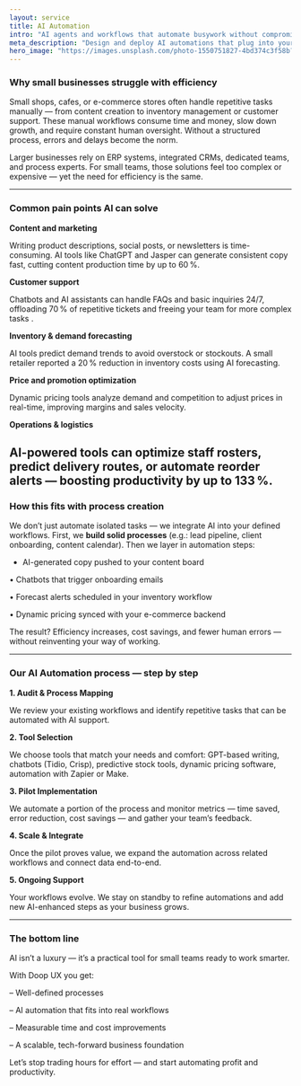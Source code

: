 ```yaml
---
layout: service
title: AI Automation
intro: "AI agents and workflows that automate busywork without compromising control."
meta_description: "Design and deploy AI automations that plug into your stack, save time, and stay accountable."
hero_image: "https://images.unsplash.com/photo-1550751827-4bd374c3f58b?auto=format&fit=crop&w=2000&q=80"
---
```


### Why small businesses struggle with efficiency

Small shops, cafes, or e-commerce stores often handle repetitive tasks manually — from content creation to inventory management or customer support. These manual workflows consume time and money, slow down growth, and require constant human oversight. Without a structured process, errors and delays become the norm.

Larger businesses rely on ERP systems, integrated CRMs, dedicated teams, and process experts. For small teams, those solutions feel too complex or expensive — yet the need for efficiency is the same.

---

### Common pain points AI can solve

**Content and marketing**

Writing product descriptions, social posts, or newsletters is time-consuming. AI tools like ChatGPT and Jasper can generate consistent copy fast, cutting content production time by up to 60 %.

**Customer support**

Chatbots and AI assistants can handle FAQs and basic inquiries 24/7, offloading 70 % of repetitive tickets and freeing your team for more complex tasks .

**Inventory & demand forecasting**

AI tools predict demand trends to avoid overstock or stockouts. A small retailer reported a 20 % reduction in inventory costs using AI forecasting.

**Price and promotion optimization**

Dynamic pricing tools analyze demand and competition to adjust prices in real-time, improving margins and sales velocity.

**Operations & logistics**

AI-powered tools can optimize staff rosters, predict delivery routes, or automate reorder alerts — boosting productivity by up to 133 %.
---

### How this fits with process creation

We don’t just automate isolated tasks — we integrate AI into your defined workflows. First, we **build solid processes** (e.g.: lead pipeline, client onboarding, content calendar). Then we layer in automation steps:

- AI-generated copy pushed to your content board

• Chatbots that trigger onboarding emails

• Forecast alerts scheduled in your inventory workflow

• Dynamic pricing synced with your e-commerce backend

The result? Efficiency increases, cost savings, and fewer human errors — without reinventing your way of working.

---

### Our AI Automation process — step by step

**1. Audit & Process Mapping**

We review your existing workflows and identify repetitive tasks that can be automated with AI support.

**2. Tool Selection**

We choose tools that match your needs and comfort: GPT-based writing, chatbots (Tidio, Crisp), predictive stock tools, dynamic pricing software, automation with Zapier or Make.

**3. Pilot Implementation**

We automate a portion of the process and monitor metrics — time saved, error reduction, cost savings — and gather your team’s feedback.

**4. Scale & Integrate**

Once the pilot proves value, we expand the automation across related workflows and connect data end-to-end.

**5. Ongoing Support**

Your workflows evolve. We stay on standby to refine automations and add new AI-enhanced steps as your business grows.

---

### The bottom line

AI isn’t a luxury — it’s a practical tool for small teams ready to work smarter.

With Doop UX you get:

– Well-defined processes

– AI automation that fits into real workflows

– Measurable time and cost improvements

– A scalable, tech-forward business foundation

Let’s stop trading hours for effort — and start automating profit and productivity.
